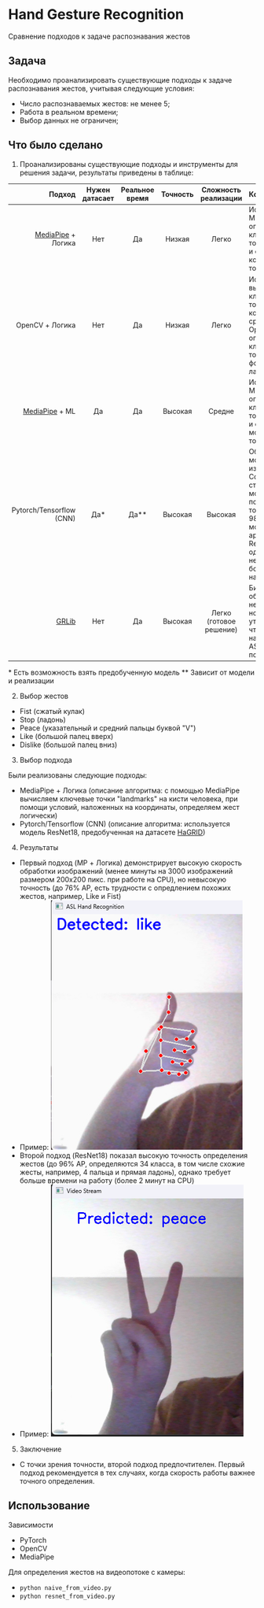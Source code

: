 # Hand Gesture Recognition
 Сравнение подходов к задаче распознавания жестов

## Задача
Необходимо проанализировать существующие подходы к задаче распознавания жестов, учитывая следующие условия:
- Число распознаваемых жестов: не менее 5;
- Работа в реальном времени;
- Выбор данных не ограничен;

## Что было сделано

1. Проанализированы существующие подходы и инструменты для решения задачи, результаты приведены в таблице:

| Подход | Нужен датасает | Реальное время | Точность | Сложность реализации | Комментарий |
|------: | :--------------: | :--------------: | :--------------: | :--------------: | :------- |
| [MediaPipe](https://github.com/google-ai-edge/mediapipe/blob/master/mediapipe/python/solutions/hands.py) + Логика | Нет | Да | Низкая | Легко | Используем MP для определения ключевых точек на руках и оперируем координатами точек |
| OpenCV + Логика | Нет | Да | Низкая | Легко | Используем выделение ключевых точек и контуров средствами OpenCV, оперируем ключевыми точками и формой ладони |
| [MediaPipe](https://github.com/google-ai-edge/mediapipe/blob/master/mediapipe/python/solutions/hands.py) + ML | Да | Да | Высокая | Средне | Используем MP для определения ключевых точек на руках и обучаем модель по точкам |
| Pytorch/Tensorflow (CNN) | Да* | Да** | Высокая | Высокая | Обучаем модель на изображениях. Согласно статьям, можно получить точность до 98% AP у моделей архитектуры ResNet, однако необходим большой набор данных |
| [GRLib](https://github.com/mikhail-vlasenko/grlib) | Нет | Да | Высокая | Легко (готовое решение) | Библиотека не обновлялась несколько лет, но авторы утверждают, что точность на датасетах ASL и HaGRID порядка CNN |

\* Есть возможность взять предобученную модель
\** Зависит от модели и реализации

2. Выбор жестов

- Fist (сжатый кулак)
- Stop (ладонь)
- Peace (указательный и средний пальцы буквой "V")
- Like (большой палец вверх)
- Dislike (большой палец вниз)

3. Выбор подхода

Были реализованы следующие подходы:
- MediaPipe + Логика (описание алгоритма: с помощью MediaPipe вычисляем ключевые точки "landmarks" на кисти человека, при помощи условий, наложенных на координаты, определяем жест логически)
- Pytorch/Tensorflow (CNN) (описание алгоритма: используется модель ResNet18, предобученная на датасете [HaGRID](https://github.com/hukenovs/hagrid))

4. Результаты

- Первый подход (MP + Логика) демонстрирует высокую скорость обработки изображений (менее минуты на 3000 изображений размером 200x200 пикс. при работе на CPU), но невысокую точность (до 76% AP, есть трудности с опредлением похожих жестов, например, Like и Fist)
- Пример: ![alt text](results/naive/2.png) 
- Второй подход (ResNet18) показал высокую точность определения жестов (до 96% AP, определяются 34 класса, в том числе схожие жесты, например, 4 пальца и прямая ладонь), однако требует больше времени на работу (более 2 минут на CPU)
- Пример: ![alt text](results/resnet18/1.png)

5. Заключение
- С точки зрения точности, второй подход предпочтителен. Первый подход рекомендуется в тех случаях, когда скорость работы важнее точного определения.

## Использование

Зависимости
- PyTorch
- OpenCV
- MediaPipe

Для определения жестов на видеопотоке с камеры:
- ``` python naive_from_video.py ```
- ``` python resnet_from_video.py ```
